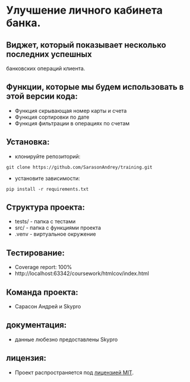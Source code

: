 # Улучшение личного кабинета банка.

## Виджет, который показывает несколько последних успешных
   банковских операций клиента.
## Функции, которые мы будем использовать в этой версии кода:
- Функция скрывающая номер карты и счета
- Функция сортировки по дате
- Функция фильтрации в операциях по счетам

## Установка:

- клонируйте репозиторий:
```
git clone https://github.com/SarasonAndrey/training.git
```
- установите зависимости:
```
pip install -r requirements.txt
```
## Структура проекта:
- tests/ - папка с тестами
- src/ - папка с функциями проекта
- .venv - виртуальное окружение

## Тестирование:
- Coverage report: 100%
- http://localhost:63342/coursework/htmlcov/index.html

## Команда проекта:

- Сарасон Андрей и Skypro

## документация:
- данные любезно предоставлены Skypro

## лицензия:

- Проект распространяется под [лицензией MIT](LICENSE).